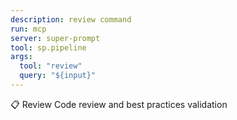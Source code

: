 ```yaml
---
description: review command
run: mcp
server: super-prompt
tool: sp.pipeline
args:
  tool: "review"
  query: "${input}"
---
```


📋 Review Code review and best practices validation
